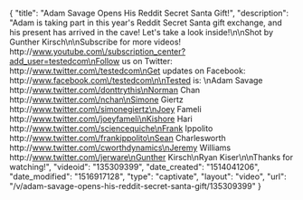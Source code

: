 {
    "title": "Adam Savage Opens His Reddit Secret Santa Gift!",
    "description": "Adam is taking part in this year's Reddit Secret Santa gift exchange, and his present has arrived in the cave! Let's take a look inside!\n\nShot by Gunther Kirsch\n\nSubscribe for more videos! http:\/\/www.youtube.com\/subscription_center?add_user=testedcom\nFollow us on Twitter: http:\/\/www.twitter.com\/testedcom\nGet updates on Facebook: http:\/\/www.facebook.com\/testedcom\n\nTested is: \nAdam Savage http:\/\/www.twitter.com\/donttrythis\nNorman Chan http:\/\/www.twitter.com\/nchan\nSimone Giertz http:\/\/www.twitter.com\/simonegiertz\nJoey Fameli http:\/\/www.twitter.com\/joeyfameli\nKishore Hari http:\/\/www.twitter.com\/sciencequiche\nFrank Ippolito http:\/\/www.twitter.com\/frankippolito\nSean Charlesworth http:\/\/www.twitter.com\/cworthdynamics\nJeremy Williams http:\/\/www.twitter.com\/jerware\nGunther Kirsch\nRyan Kiser\n\nThanks for watching!",
    "videoid": "135309399",
    "date_created": "1514041206",
    "date_modified": "1516917128",
    "type": "captivate",
    "layout": "video",
    "url": "\/v\/adam-savage-opens-his-reddit-secret-santa-gift\/135309399"
}